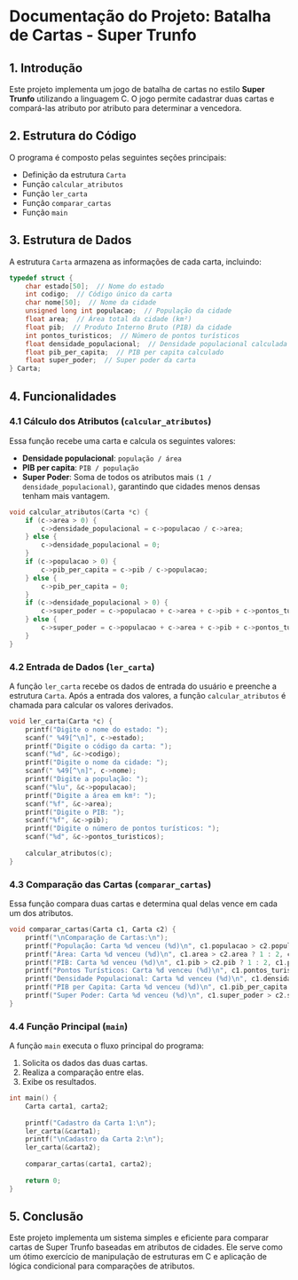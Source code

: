 # Documentação do Projeto: Batalha de Cartas - Super Trunfo

## 1. Introdução
Este projeto implementa um jogo de batalha de cartas no estilo **Super Trunfo** utilizando a linguagem C. O jogo permite cadastrar duas cartas e compará-las atributo por atributo para determinar a vencedora.

## 2. Estrutura do Código
O programa é composto pelas seguintes seções principais:
- Definição da estrutura `Carta`
- Função `calcular_atributos`
- Função `ler_carta`
- Função `comparar_cartas`
- Função `main`

## 3. Estrutura de Dados
A estrutura `Carta` armazena as informações de cada carta, incluindo:

```c
typedef struct {
    char estado[50];  // Nome do estado
    int codigo;  // Código único da carta
    char nome[50];  // Nome da cidade
    unsigned long int populacao;  // População da cidade
    float area;  // Área total da cidade (km²)
    float pib;  // Produto Interno Bruto (PIB) da cidade
    int pontos_turisticos;  // Número de pontos turísticos
    float densidade_populacional;  // Densidade populacional calculada
    float pib_per_capita;  // PIB per capita calculado
    float super_poder;  // Super poder da carta
} Carta;
```

## 4. Funcionalidades

### 4.1 Cálculo dos Atributos (`calcular_atributos`)
Essa função recebe uma carta e calcula os seguintes valores:
- **Densidade populacional**: `população / área`
- **PIB per capita**: `PIB / população`
- **Super Poder**: Soma de todos os atributos mais `(1 / densidade_populacional)`, garantindo que cidades menos densas tenham mais vantagem.

```c
void calcular_atributos(Carta *c) {
    if (c->area > 0) {
        c->densidade_populacional = c->populacao / c->area;
    } else {
        c->densidade_populacional = 0;
    }
    if (c->populacao > 0) {
        c->pib_per_capita = c->pib / c->populacao;
    } else {
        c->pib_per_capita = 0;
    }
    if (c->densidade_populacional > 0) {
        c->super_poder = c->populacao + c->area + c->pib + c->pontos_turisticos + c->pib_per_capita + (1 / c->densidade_populacional);
    } else {
        c->super_poder = c->populacao + c->area + c->pib + c->pontos_turisticos + c->pib_per_capita;
    }
}
```

### 4.2 Entrada de Dados (`ler_carta`)
A função `ler_carta` recebe os dados de entrada do usuário e preenche a estrutura `Carta`. Após a entrada dos valores, a função `calcular_atributos` é chamada para calcular os valores derivados.

```c
void ler_carta(Carta *c) {
    printf("Digite o nome do estado: ");
    scanf(" %49[^\n]", c->estado);
    printf("Digite o código da carta: ");
    scanf("%d", &c->codigo);
    printf("Digite o nome da cidade: ");
    scanf(" %49[^\n]", c->nome);
    printf("Digite a população: ");
    scanf("%lu", &c->populacao);
    printf("Digite a área em km²: ");
    scanf("%f", &c->area);
    printf("Digite o PIB: ");
    scanf("%f", &c->pib);
    printf("Digite o número de pontos turísticos: ");
    scanf("%d", &c->pontos_turisticos);
    
    calcular_atributos(c);
}
```

### 4.3 Comparação das Cartas (`comparar_cartas`)
Essa função compara duas cartas e determina qual delas vence em cada um dos atributos.

```c
void comparar_cartas(Carta c1, Carta c2) {
    printf("\nComparação de Cartas:\n");
    printf("População: Carta %d venceu (%d)\n", c1.populacao > c2.populacao ? 1 : 2, c1.populacao > c2.populacao);
    printf("Área: Carta %d venceu (%d)\n", c1.area > c2.area ? 1 : 2, c1.area > c2.area);
    printf("PIB: Carta %d venceu (%d)\n", c1.pib > c2.pib ? 1 : 2, c1.pib > c2.pib);
    printf("Pontos Turísticos: Carta %d venceu (%d)\n", c1.pontos_turisticos > c2.pontos_turisticos ? 1 : 2, c1.pontos_turisticos > c2.pontos_turisticos);
    printf("Densidade Populacional: Carta %d venceu (%d)\n", c1.densidade_populacional < c2.densidade_populacional ? 1 : 2, c1.densidade_populacional < c2.densidade_populacional);
    printf("PIB per Capita: Carta %d venceu (%d)\n", c1.pib_per_capita > c2.pib_per_capita ? 1 : 2, c1.pib_per_capita > c2.pib_per_capita);
    printf("Super Poder: Carta %d venceu (%d)\n", c1.super_poder > c2.super_poder ? 1 : 2, c1.super_poder > c2.super_poder);
}
```

### 4.4 Função Principal (`main`)
A função `main` executa o fluxo principal do programa:
1. Solicita os dados das duas cartas.
2. Realiza a comparação entre elas.
3. Exibe os resultados.

```c
int main() {
    Carta carta1, carta2;
    
    printf("Cadastro da Carta 1:\n");
    ler_carta(&carta1);
    printf("\nCadastro da Carta 2:\n");
    ler_carta(&carta2);
    
    comparar_cartas(carta1, carta2);
    
    return 0;
}
```

## 5. Conclusão
Este projeto implementa um sistema simples e eficiente para comparar cartas de Super Trunfo baseadas em atributos de cidades. Ele serve como um ótimo exercício de manipulação de estruturas em C e aplicação de lógica condicional para comparações de atributos.